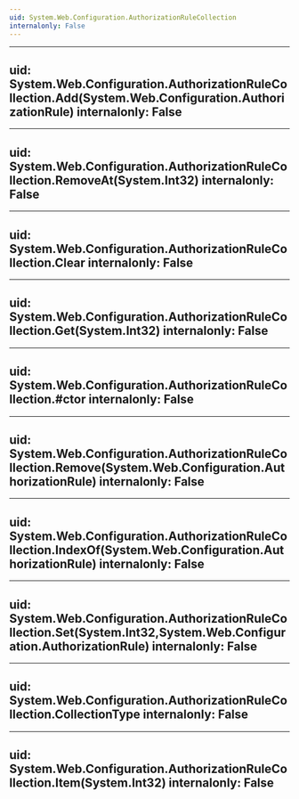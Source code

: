 ```yaml
---
uid: System.Web.Configuration.AuthorizationRuleCollection
internalonly: False
---
```


---
uid: System.Web.Configuration.AuthorizationRuleCollection.Add(System.Web.Configuration.AuthorizationRule)
internalonly: False
---

---
uid: System.Web.Configuration.AuthorizationRuleCollection.RemoveAt(System.Int32)
internalonly: False
---

---
uid: System.Web.Configuration.AuthorizationRuleCollection.Clear
internalonly: False
---

---
uid: System.Web.Configuration.AuthorizationRuleCollection.Get(System.Int32)
internalonly: False
---

---
uid: System.Web.Configuration.AuthorizationRuleCollection.#ctor
internalonly: False
---

---
uid: System.Web.Configuration.AuthorizationRuleCollection.Remove(System.Web.Configuration.AuthorizationRule)
internalonly: False
---

---
uid: System.Web.Configuration.AuthorizationRuleCollection.IndexOf(System.Web.Configuration.AuthorizationRule)
internalonly: False
---

---
uid: System.Web.Configuration.AuthorizationRuleCollection.Set(System.Int32,System.Web.Configuration.AuthorizationRule)
internalonly: False
---

---
uid: System.Web.Configuration.AuthorizationRuleCollection.CollectionType
internalonly: False
---

---
uid: System.Web.Configuration.AuthorizationRuleCollection.Item(System.Int32)
internalonly: False
---
